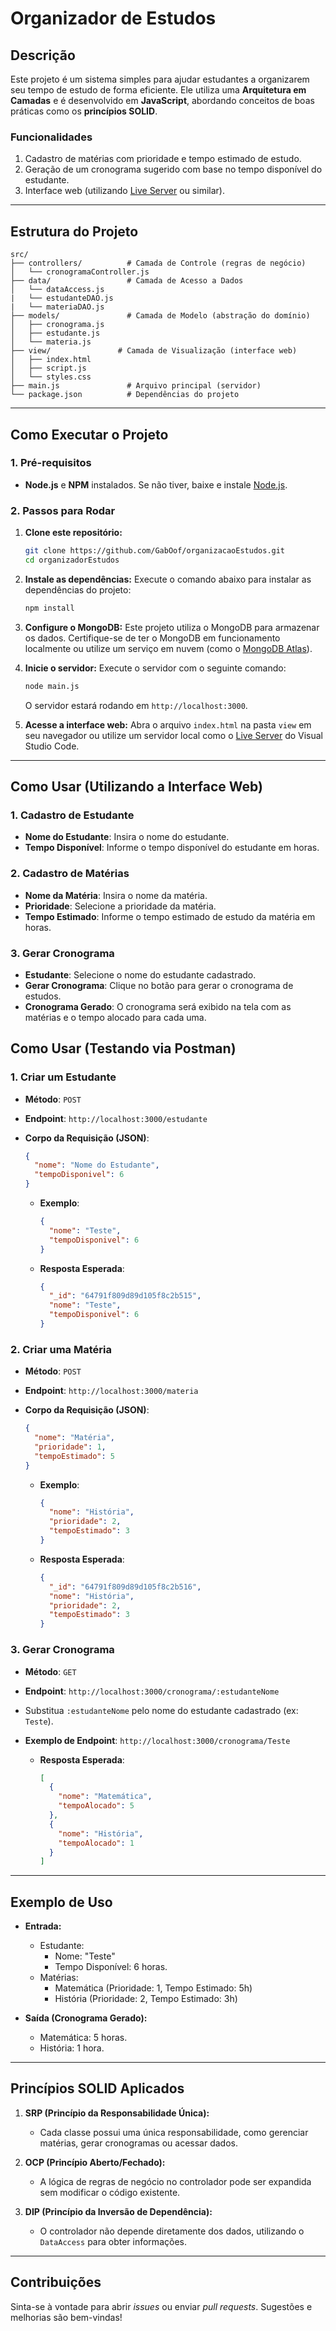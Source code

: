 # **Organizador de Estudos**

## **Descrição**

Este projeto é um sistema simples para ajudar estudantes a organizarem seu tempo de estudo de forma eficiente. Ele utiliza uma **Arquitetura em Camadas** e é desenvolvido em **JavaScript**, abordando conceitos de boas práticas como os **princípios SOLID**.

### **Funcionalidades**

1. Cadastro de matérias com prioridade e tempo estimado de estudo.
2. Geração de um cronograma sugerido com base no tempo disponível do estudante.
3. Interface web (utilizando [Live Server](https://marketplace.visualstudio.com/items?itemName=ritwickdey.LiveServer) ou similar).

---

## **Estrutura do Projeto**

```
src/
├── controllers/          # Camada de Controle (regras de negócio)
│   └── cronogramaController.js
├── data/                 # Camada de Acesso a Dados
│   └── dataAccess.js
|   └── estudanteDAO.js
|   └── materiaDAO.js
├── models/               # Camada de Modelo (abstração do domínio)
│   ├── cronograma.js
│   ├── estudante.js
│   └── materia.js
├── view/               # Camada de Visualização (interface web)
│   ├── index.html
│   ├── script.js
│   └── styles.css
├── main.js               # Arquivo principal (servidor)
└── package.json          # Dependências do projeto
```

---

## **Como Executar o Projeto**

### **1. Pré-requisitos**

- **Node.js** e **NPM** instalados. Se não tiver, baixe e instale [Node.js](https://nodejs.org/).

### **2. Passos para Rodar**

1. **Clone este repositório:**

   ```bash
   git clone https://github.com/GabOof/organizacaoEstudos.git
   cd organizadorEstudos
   ```

2. **Instale as dependências:**
   Execute o comando abaixo para instalar as dependências do projeto:

   ```bash
   npm install
   ```

3. **Configure o MongoDB:**
   Este projeto utiliza o MongoDB para armazenar os dados. Certifique-se de ter o MongoDB em funcionamento localmente ou utilize um serviço em nuvem (como o [MongoDB Atlas](https://www.mongodb.com/cloud/atlas)).

4. **Inicie o servidor:**
   Execute o servidor com o seguinte comando:

   ```bash
   node main.js
   ```

   O servidor estará rodando em `http://localhost:3000`.

5. **Acesse a interface web:**
   Abra o arquivo `index.html` na pasta `view` em seu navegador ou utilize um servidor local como o [Live Server](https://marketplace.visualstudio.com/items?itemName=ritwickdey.LiveServer) do Visual Studio Code.

---

## **Como Usar (Utilizando a Interface Web)**

### **1. Cadastro de Estudante**

- **Nome do Estudante**: Insira o nome do estudante.
- **Tempo Disponível**: Informe o tempo disponível do estudante em horas.

### **2. Cadastro de Matérias**

- **Nome da Matéria**: Insira o nome da matéria.
- **Prioridade**: Selecione a prioridade da matéria.
- **Tempo Estimado**: Informe o tempo estimado de estudo da matéria em horas.

### **3. Gerar Cronograma**

- **Estudante**: Selecione o nome do estudante cadastrado.
- **Gerar Cronograma**: Clique no botão para gerar o cronograma de estudos.
- **Cronograma Gerado**: O cronograma será exibido na tela com as matérias e o tempo alocado para cada uma.

## **Como Usar (Testando via Postman)**

### **1. Criar um Estudante**

- **Método**: `POST`
- **Endpoint**: `http://localhost:3000/estudante`
- **Corpo da Requisição (JSON)**:

  ```json
  {
    "nome": "Nome do Estudante",
    "tempoDisponivel": 6
  }
  ```

  - **Exemplo**:

    ```json
    {
      "nome": "Teste",
      "tempoDisponivel": 6
    }
    ```

  - **Resposta Esperada**:
    ```json
    {
      "_id": "64791f809d89d105f8c2b515",
      "nome": "Teste",
      "tempoDisponivel": 6
    }
    ```

### **2. Criar uma Matéria**

- **Método**: `POST`
- **Endpoint**: `http://localhost:3000/materia`
- **Corpo da Requisição (JSON)**:

  ```json
  {
    "nome": "Matéria",
    "prioridade": 1,
    "tempoEstimado": 5
  }
  ```

  - **Exemplo**:

    ```json
    {
      "nome": "História",
      "prioridade": 2,
      "tempoEstimado": 3
    }
    ```

  - **Resposta Esperada**:
    ```json
    {
      "_id": "64791f809d89d105f8c2b516",
      "nome": "História",
      "prioridade": 2,
      "tempoEstimado": 3
    }
    ```

### **3. Gerar Cronograma**

- **Método**: `GET`
- **Endpoint**: `http://localhost:3000/cronograma/:estudanteNome`
- Substitua `:estudanteNome` pelo nome do estudante cadastrado (ex: `Teste`).
- **Exemplo de Endpoint**: `http://localhost:3000/cronograma/Teste`

  - **Resposta Esperada**:
    ```json
    [
      {
        "nome": "Matemática",
        "tempoAlocado": 5
      },
      {
        "nome": "História",
        "tempoAlocado": 1
      }
    ]
    ```

---

## **Exemplo de Uso**

- **Entrada:**

  - Estudante:
    - Nome: "Teste"
    - Tempo Disponível: 6 horas.
  - Matérias:
    - Matemática (Prioridade: 1, Tempo Estimado: 5h)
    - História (Prioridade: 2, Tempo Estimado: 3h)

- **Saída (Cronograma Gerado):**
  - Matemática: 5 horas.
  - História: 1 hora.

---

## **Princípios SOLID Aplicados**

1. **SRP (Princípio da Responsabilidade Única):**

   - Cada classe possui uma única responsabilidade, como gerenciar matérias, gerar cronogramas ou acessar dados.

2. **OCP (Princípio Aberto/Fechado):**

   - A lógica de regras de negócio no controlador pode ser expandida sem modificar o código existente.

3. **DIP (Princípio da Inversão de Dependência):**
   - O controlador não depende diretamente dos dados, utilizando o `DataAccess` para obter informações.

---

## **Contribuições**

Sinta-se à vontade para abrir _issues_ ou enviar _pull requests_. Sugestões e melhorias são bem-vindas!
